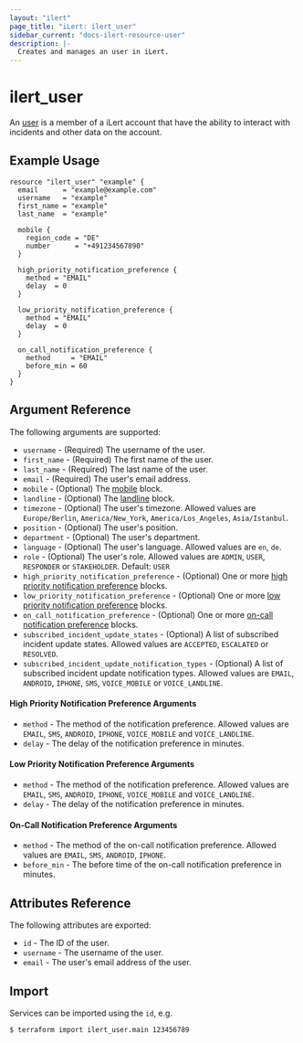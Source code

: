 ```yaml
---
layout: "ilert"
page_title: "iLert: ilert_user"
sidebar_current: "docs-ilert-resource-user"
description: |-
  Creates and manages an user in iLert.
---
```


# ilert_user

An [user](https://api.ilert.com/api-docs/#tag/Users) is a member of a iLert account that have the ability to interact with incidents and other data on the account.

## Example Usage

```hcl
resource "ilert_user" "example" {
  email      = "example@example.com"
  username   = "example"
  first_name = "example"
  last_name  = "example"

  mobile {
    region_code = "DE"
    number      = "+491234567890"
  }

  high_priority_notification_preference {
    method = "EMAIL"
    delay  = 0
  }

  low_priority_notification_preference {
    method = "EMAIL"
    delay  = 0
  }

  on_call_notification_preference {
    method     = "EMAIL"
    before_min = 60
  }
}
```

## Argument Reference

The following arguments are supported:

- `username` - (Required) The username of the user.
- `first_name` - (Required) The first name of the user.
- `last_name` - (Required) The last name of the user.
- `email` - (Required) The user's email address.
- `mobile` - (Optional) The [mobile](#mobile-arguments) block.
- `landline` - (Optional) The [landline](#landline-arguments) block.
- `timezone` - (Optional) The user's timezone. Allowed values are `Europe/Berlin`, `America/New_York`, `America/Los_Angeles`, `Asia/Istanbul`.
- `position` - (Optional) The user's position.
- `department` - (Optional) The user's department.
- `language` - (Optional) The user's language. Allowed values are `en`, `de`.
- `role` - (Optional) The user's role. Allowed values are `ADMIN`, `USER`, `RESPONDER` or `STAKEHOLDER`. Default: `USER`
- `high_priority_notification_preference` - (Optional) One or more [high priority notification preference](#high-priority-notification-preference-arguments) blocks.
- `low_priority_notification_preference` - (Optional) One or more [low priority notification preference](#low-priority-notification-preference-arguments) blocks.
- `on_call_notification_preference` - (Optional) One or more [on-call notification preference](#on-call-notification-preference-arguments) blocks.
- `subscribed_incident_update_states` - (Optional) A list of subscribed incident update states. Allowed values are `ACCEPTED`, `ESCALATED` or `RESOLVED`.
- `subscribed_incident_update_notification_types` - (Optional) A list of subscribed incident update notification types. Allowed values are `EMAIL`, `ANDROID`, `IPHONE`, `SMS`, `VOICE_MOBILE` or `VOICE_LANDLINE`.

#### High Priority Notification Preference Arguments

- `method` - The method of the notification preference. Allowed values are `EMAIL`, `SMS`, `ANDROID`, `IPHONE`, `VOICE_MOBILE` and `VOICE_LANDLINE`.
- `delay` - The delay of the notification preference in minutes.

#### Low Priority Notification Preference Arguments

- `method` - The method of the notification preference. Allowed values are `EMAIL`, `SMS`, `ANDROID`, `IPHONE`, `VOICE_MOBILE` and `VOICE_LANDLINE`.
- `delay` - The delay of the notification preference in minutes.

#### On-Call Notification Preference Arguments

- `method` - The method of the on-call notification preference. Allowed values are `EMAIL`, `SMS`, `ANDROID`, `IPHONE`.
- `before_min` - The before time of the on-call notification preference in minutes.

## Attributes Reference

The following attributes are exported:

- `id` - The ID of the user.
- `username` - The username of the user.
- `email` - The user's email address of the user.

## Import

Services can be imported using the `id`, e.g.

```sh
$ terraform import ilert_user.main 123456789
```
